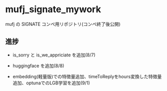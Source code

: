 # mufj_signate_mywork

mufj の SIGNATE コンペ用リポジトリ(コンペ終了後公開)

## 進捗

- is_sorry と is_we_appriciate を追加(8/7)
- huggingface を追加(8/8)

- embedding(軽量版)での特徴量追加、timeToReplyをhours変換した特徴量追加、optunaでのLGB学習を追加(9/1)
